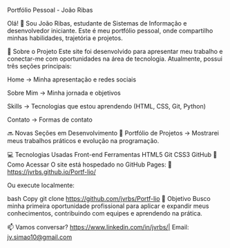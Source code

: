 Portfólio Pessoal - João Ribas

Olá! 👋 Sou João Ribas, estudante de Sistemas de Informação e desenvolvedor iniciante. Este é meu portfólio pessoal, onde compartilho minhas habilidades, trajetória e projetos.

🚀 Sobre o Projeto
Este site foi desenvolvido para apresentar meu trabalho e conectar-me com oportunidades na área de tecnologia. Atualmente, possui três seções principais:

Home → Minha apresentação e redes sociais

Sobre Mim → Minha jornada e objetivos

Skills → Tecnologias que estou aprendendo (HTML, CSS, Git, Python)

Contato → Formas de contato

🔜 Novas Seções em Desenvolvimento
📂 Portfólio de Projetos → Mostrarei meus trabalhos práticos e evolução na programação.

💻 Tecnologias Usadas
Front-end	Ferramentas
HTML5	Git
CSS3	GitHub
📂 Como Acessar
O site está hospedado no GitHub Pages:
🔗 https://jvrbs.github.io/Portf-lio/

Ou execute localmente:

bash
Copy
git clone https://github.com/jvrbs/Portf-lio 
🌟 Objetivo
Busco minha primeira oportunidade profissional para aplicar e expandir meus conhecimentos, contribuindo com equipes e aprendendo na prática.

📫 Vamos conversar?
https://www.linkedin.com/in/jvrbs/| Email: jv.simao10@gmail.com